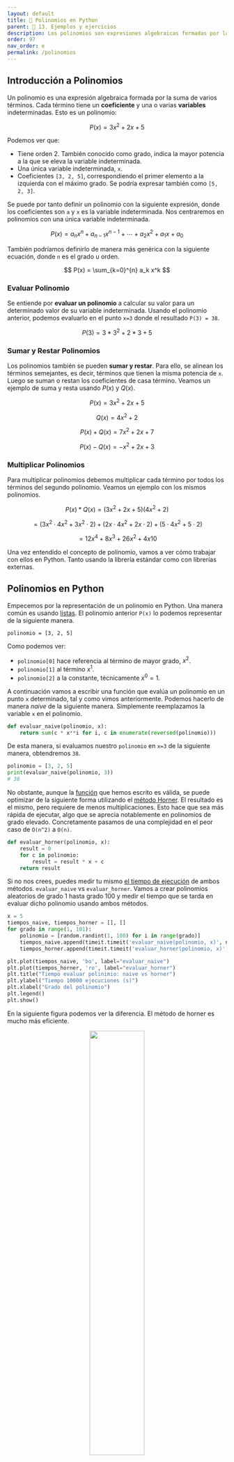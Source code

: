 ```yaml
---
layout: default
title: 📙 Polinomios en Python
parent: 🔬 13. Ejemplos y ejercicios
description: Los polinomios son expresiones algebraicas formadas por la suma de varios términos. Tienen aplicación en finanzas, criptografía, matemáticas estadística e ingeniería. Vemos cómo usarlos en Python.
order: 97
nav_order: e
permalink: /polinomios
---
```


## Introducción a Polinomios

Un polinomio es una expresión algebraica formada por la suma de varios términos. Cada término tiene un **coeficiente** y una o varias **variables** indeterminadas.
Esto es un polinomio:

$$
P(x) = 3x^2 + 2x + 5
$$

Podemos ver que:
* Tiene orden 2. También conocido como grado, indica la mayor potencia a la que se eleva la variable indeterminada.
* Una única variable indeterminada, `x`.
* Coeficientes `[3, 2, 5]`, correspondiendo el primer elemento a la izquierda con el máximo grado. Se podría expresar también como `[5, 2, 3]`.


Se puede por tanto definir un polinomio con la siguiente expresión, donde los coeficientes son `a` y `x` es la variable indeterminada.
Nos centraremos en polinomios con una única variable indeterminada.

$$
P(x) = a_n x^n + a_{n-1} x^{n-1} + \cdots + a_2 x^2 + a_1 x + a_0
$$

También podríamos definirlo de manera más genérica con la siguiente ecuación, donde `n` es el grado u orden.

$$
P(x) = \sum_{k=0}^{n} a_k x^k
$$

### Evaluar Polinomio

Se entiende por **evaluar un polinomio** a calcular su valor para un determinado valor de su variable indeterminada.
Usando el polinomio anterior, podemos evaluarlo en el punto `x=3` donde el resultado `P(3) = 38`.


$$
P(3) = 3* 3^2 + 2*3 + 5
$$

### Sumar y Restar Polinomios

Los polinomios también se pueden **sumar y restar**. Para ello, se alinean los términos semejantes, es decir, términos que tienen la misma potencia de `x`.
Luego se suman o restan los coeficientes de casa término. Veamos un ejemplo de suma y resta usando $P(x)$ y $Q(x)$.

$$
P(x) = 3x^2 + 2x + 5
$$

$$
Q(x) = 4x^2 + 2
$$

$$
P(x) + Q(x) = 7x^2 + 2x + 7
$$

$$
P(x) - Q(x) = -x^2 + 2x + 3
$$

### Multiplicar Polinomios

Para multiplicar polinomios debemos multiplicar cada término por todos los términos del segundo polinomio.
Veamos un ejemplo con los mismos polinomios.

$$
P(x) * Q(x) = (3x^2 + 2x + 5)(4x^2 + 2)
$$

$$
= (3x^2 \cdot 4x^2 + 3x^2 \cdot 2) + (2x \cdot 4x^2 + 2x \cdot 2) + (5 \cdot 4x^2 + 5 \cdot 2)
$$


$$
= 12x^4 + 8x^3 + 26x^2 + 4x 10
$$

Una vez entendido el concepto de polinomio, vamos a ver cómo trabajar con ellos en Python.
Tanto usando la librería estándar como con librerías externas.

## Polinomios en Python

Empecemos por la representación de un polinomio en Python. Una manera común es usando [listas](https://ellibrodepython.com/listas-en-python).
El polinomio anterior `P(x)` lo podemos representar de la siguiente manera.

```
polinomio = [3, 2, 5]
```

Como podemos ver:
* `polinomio[0]` hace referencia al término de mayor grado, $x^2$.
* `polinomio[1]` al término $x^1$.
* `polinomio[2]` a la constante, técnicamente $x^0 = 1$.

A continuación vamos a escribir una función que evalúa un polinomio en un punto `x` determinado, tal y como vimos anteriormente.
Podemos hacerlo de manera *naive* de la siguiente manera. Simplemente reemplazamos la variable `x` en el polinomio.

```python
def evaluar_naive(polinomio, x):
    return sum(c * x**i for i, c in enumerate(reversed(polinomio)))
```

De esta manera, si evaluamos nuestro `polinomio` en `x=3` de la siguiente manera, obtendremos `38`.

```python
polinomio = [3, 2, 5]
print(evaluar_naive(polinomio, 3))
# 38
```

No obstante, aunque la [función](https://ellibrodepython.com/funciones-en-python) que hemos escrito es válida, se puede optimizar de la siguiente forma utilizando el [método Horner](https://en.wikipedia.org/wiki/Horner%27s_method).
El resultado es el mismo, pero requiere de menos multiplicaciones. Esto hace que sea más rápida de ejecutar, algo que se aprecia notablemente en polinomios de grado elevado.
Concretamente pasamos de una complejidad en el peor caso de `O(n^2)` a `O(n)`.

```python
def evaluar_horner(polinomio, x):
    result = 0
    for c in polinomio:
        result = result * x + c
    return result
```

Si no nos crees, puedes medir tu mismo [el tiempo de ejecución](https://ellibrodepython.com/tiempo-ejecucion-python) de ambos métodos. `evaluar_naive` vs `evaluar_horner`.
Vamos a crear polinomios aleatorios de grado 1 hasta grado 100 y medir el tiempo que se tarda en evaluar dicho polinomio usando ambos métodos.

```python
x = 5
tiempos_naive, tiempos_horner = [], []
for grado in range(1, 101):
    polinomio = [random.randint(1, 100) for i in range(grado)]
    tiempos_naive.append(timeit.timeit('evaluar_naive(polinomio, x)', number=10000, globals=globals()))
    tiempos_horner.append(timeit.timeit('evaluar_horner(polinomio, x)', number=10000, globals=globals()))

plt.plot(tiempos_naive, 'bo', label="evaluar_naive")
plt.plot(tiempos_horner, 'ro', label="evaluar_horner")
plt.title("Tiempo evaluar polinimio: naive vs horner")
plt.ylabel("Tiempo 10000 ejecuciones (s)")
plt.xlabel("Grado del polinomio")
plt.legend()
plt.show()
```

En la siguiente figura podemos ver la diferencia. El método de horner es mucho más eficiente.

<center><img src="https://github.com/ellibrodepython/blog/blob/main/img/naive_vs_horner.png" style="width:50%"></center>

Por otro lado, sumar y restar polinomios es relativamente fácil. Sean `p` y `q` dos polinomios que queremos sumar o restar, lo podemos expresar en Python de la siguiente forma.
Es importante notar que esta implementación es la más sencilla posible, y asume que el grado de ambos polinomios es igual, es decir, que la `len()` de los coeficientes es igual.

```python
# resta. sólo válida para p y q del mismo grado
resta = [a - b for a, b in zip(p, q)]

# suma. sólo válida para p y q del mismo grado
suma = [a + b for a, b in zip(p, q)]
```

Sin embargo esta implementación es poco práctica, ya que es posible que queramos sumar polinomios de distinto grado.
Para permitir esto, podemos usar `zip_longest` de la siguiente forma. El `[::-1]` simplemente invierte la lista, poniendo los elementos de derecha a izquierda.

```python
from itertools import zip_longest

def suma_polinomios(p, q):
    return [pp+qq for pp, qq in zip_longest(p[::-1], q[::-1], fillvalue=0)][::-1]

def resta_polinomios(p, q):
    return [pp-qq for pp, qq in zip_longest(p[::-1], q[::-1], fillvalue=0)][::-1]
```

Por otro lado, si queremos multiplicar polinomios, podemos hacer lo siguiente. Con `[0]*` simplemente iniciamos una lista con longitud `len(p) + len(q) - 1` llena de ceros.

```python
def multiplica_polinomios(p, q):
    resultado = [0] * (len(p) + len(q) - 1)
    for i, pp in enumerate(p):
        for j, qq in enumerate(q):
            resultado[i + j] += pp * qq
    return resultado
```

Veamos un ejemplo usando `p` y `q` usando las funciones anteriormente descritas para sumar, restar y multiplicar polinomios.

```python
p = [3, 2, 5]
q = [4, 0, 2]

print(suma_polinomios(p, q))
# [5, 3, 3, 4]

print(resta_polinomios(p, q))
# [-5, -3, -1, 2]

print(multiplica_polinomios(p, q))
# [12, 8, 26, 4, 10]
```

## Polinomios con numpy

En el apartado anterior hemos visto cómo implementar en Python diferentes operaciones sobre polinomios.
Aunque consideramos que es importante entender cómo funcionan estas operaciones y hacer estos ejemplos a modos de ejercicio, en la práctica es más común usar librerías externas.
Esto nos ahorra escribir el código y es también más seguro, sobre todo cuando se trabaja con librerías ampliamente probadas como `numpy`.

Podemos realizar las mismas operaciones usando `numpy`, en concreto:
* `polyval` para evaluar.
* `polyadd` para sumar.
* `polysub` para restar.
* `polymul` para multiplicar.

```
p = [3, 2, 5]
q = [4, 0, 2]

print(numpy.polynomial.polynomial.polyval(3, p[::-1]))
# 38.0

print(numpy.flipud(numpy.polynomial.polynomial.polyadd(p[::-1], q[::-1])))
# [7. 2. 7.]

print(numpy.flipud(numpy.polynomial.polynomial.polysub(p[::-1], q[::-1])))
# [-1.  2.  3.]

print(numpy.flipud(numpy.polynomial.polynomial.polymul(p[::-1], q[::-1])))
# [12.  8. 26.  4. 10.]
```

Es importante notar que `numpy` considera que los coeficientes están en orden inverso a lo que sería lógico pensar.
Es decir, $3x^2 + 2x + 5$ puede ser expresado de dos formas:
* `[3, 2, 5]`. En nuestra opinión resulta lo más lógico, al seguir el orden natural de como los polinomios se suelen ordenar.
* `[5, 2, 3]`. Se invirtie el orden de los coeficientes, como hace `numpy`.

Para que podemos comparar los resultados, usamos `[::-1]` y `flipud` para invertir el orden de los coeficientes.
